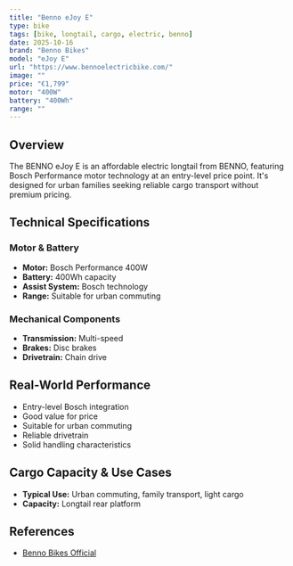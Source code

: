 ```yaml
---
title: "Benno eJoy E"
type: bike
tags: [bike, longtail, cargo, electric, benno]
date: 2025-10-16
brand: "Benno Bikes"
model: "eJoy E"
url: "https://www.bennoelectricbike.com/"
image: ""
price: "€1,799"
motor: "400W"
battery: "400Wh"
range: ""
---
```


## Overview

The BENNO eJoy E is an affordable electric longtail from BENNO, featuring Bosch Performance motor technology at an entry-level price point. It's designed for urban families seeking reliable cargo transport without premium pricing.

## Technical Specifications

### Motor & Battery

- **Motor:** Bosch Performance 400W
- **Battery:** 400Wh capacity
- **Assist System:** Bosch technology
- **Range:** Suitable for urban commuting

### Mechanical Components

- **Transmission:** Multi-speed
- **Brakes:** Disc brakes
- **Drivetrain:** Chain drive

## Real-World Performance

- Entry-level Bosch integration
- Good value for price
- Suitable for urban commuting
- Reliable drivetrain
- Solid handling characteristics

## Cargo Capacity & Use Cases

- **Typical Use:** Urban commuting, family transport, light cargo
- **Capacity:** Longtail rear platform

## References

- [Benno Bikes Official](https://www.bennoelectricbike.com/)

